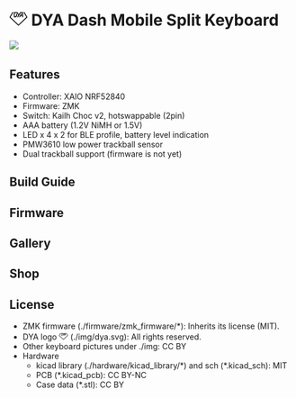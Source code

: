 # <img src="img/dya.svg" width=32> DYA Dash Mobile Split Keyboard

![](img/header.jpg)

## Features

- Controller: XAIO NRF52840
- Firmware: ZMK
- Switch: Kailh Choc v2, hotswappable (2pin)
- AAA battery (1.2V NiMH or 1.5V)
- LED x 4 x 2 for BLE profile, battery level indication
- PMW3610 low power trackball sensor
- Dual trackball support (firmware is not yet)

## Build Guide

## Firmware

## Gallery

## Shop

## License

- ZMK firmware (./firmware/zmk_firmware/\*): Inherits its license (MIT).
- DYA logo <img src="img/dya.svg" width=16> (./img/dya.svg): All rights reserved.
- Other keyboard pictures under ./img: CC BY
- Hardware
  - kicad library (./hardware/kicad_library/\*) and sch (\*.kicad_sch): MIT
  - PCB (\*.kicad_pcb): CC BY-NC
  - Case data (\*.stl): CC BY

